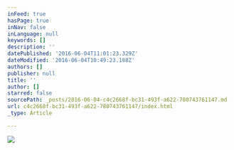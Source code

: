 ```yaml
---
inFeed: true
hasPage: true
inNav: false
inLanguage: null
keywords: []
description: ''
datePublished: '2016-06-04T11:01:23.329Z'
dateModified: '2016-06-04T10:49:23.188Z'
authors: []
publisher: null
title: ''
author: []
starred: false
sourcePath: _posts/2016-06-04-c4c2668f-bc31-493f-a622-780743761147.md
url: c4c2668f-bc31-493f-a622-780743761147/index.html
_type: Article

---
```

![](https://the-grid-user-content.s3-us-west-2.amazonaws.com/7424b947-b4f6-4441-ac84-f862c7c15ccf.jpg)